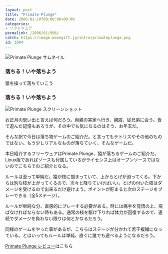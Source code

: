 ```yaml
---
layout: post
title: "Primate Plunge"
date: 2006-01-10T09:00:00+09:00
categories:
- ソフトウェア
permalink: /2006/01/996/
catch: https://image.moongift.jp/intro/primateplunge.png
id: 1004
---
```

 ![Primate Plunge サムネイル](https://image.moongift.jp/intro/primateplunge.s.png "Primate Plunge サムネイル")
  

### 落ちる！いや落ちよう
  
猿を操って落ちていこう  
<!--more-->  

### 落ちる！いや落ちよう
  

![Primate Plunge スクリーンショット](https://image.moongift.jp/intro/primateplunge.png "Primate Plunge スクリーンショット")

  

お正月の思い出と言えば何だろう。両親の実家へ行き、親戚、従兄弟に会う。皆で遊んだ記憶もあろうが、その中でも気になるのはそう、お年玉だ。

  

そんな訳で今日は落ち物ゲームのご紹介だ。と言ってもテトリスやその他のものではない。もう少しリアルなものが落ちていく、そんなゲームだ。

  

本日紹介するフリーウェアはPrimate Plunge、猿が落ちるゲームのご紹介だ。Linux版であればソースも付属しているがライセンス上はオープンソースではないのでこちらでのご紹介となる。

  

ルールは至って単純だ。猿が枝に掴まっていて、上からとげが迫ってくる。下からは別な枝が上がってくるので、次々と降りていけばいい。とげの付いた枝はダメージを受けるので出来るだけ避けよう。ポイントが貯まると次のステージをプレーできる（全5ステージ）。

  

ルールが単純な分、直感的にプレーする必要がある。時には痛手を覚悟の上、飛ばなければならない時もある。通常の枝を駆け下りれば体力が回復するので、連続でダメージを負わない限りは何とかなるだろう。

  

同様のゲームをやった事があるが、こちらはステージが分かれて若干複雑になっている。とはいってもルールは単純、直ぐに誰でも遊べるようになるだろう。

  

[Primate Plunge レビュー](http://oss.moongift.jp/review/i-997.html)はこちら

